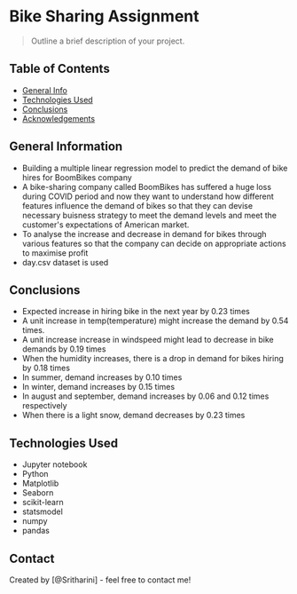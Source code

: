 # Bike Sharing Assignment
> Outline a brief description of your project.


## Table of Contents
* [General Info](#general-information)
* [Technologies Used](#technologies-used)
* [Conclusions](#conclusions)
* [Acknowledgements](#acknowledgements)

<!-- You can include any other section that is pertinent to your problem -->

## General Information
- Building a multiple linear regression model to predict the demand of bike hires for BoomBikes company
- A bike-sharing company called BoomBikes has suffered a huge loss during COVID period and now they want to understand how different features influence the demand of bikes so that they can devise necessary buisness strategy to meet the demand levels and meet the customer's expectations of American market. 
- To analyse the increase and decrease in demand for bikes through various features so that the company can decide on appropriate actions to maximise profit
- day.csv dataset is used

<!-- You don't have to answer all the questions - just the ones relevant to your project. -->

## Conclusions
- Expected increase in hiring bike in the next year by 0.23 times
- A unit increase in temp(temperature) might increase the demand by 0.54 times.
- A unit increase increase in windspeed might lead to decrease in bike demands by 0.19 times
- When the humidity increases, there is a drop in demand for bikes hiring by 0.18 times
- In summer, demand increases by 0.10 times
- In winter, demand increases by 0.15 times
- In august and september, demand increases by 0.06 and 0.12 times respectively
- When there is a light snow, demand decreases by 0.23 times

<!-- You don't have to answer all the questions - just the ones relevant to your project. -->


## Technologies Used
- Jupyter notebook
- Python
- Matplotlib
- Seaborn
- scikit-learn
- statsmodel
- numpy
- pandas

<!-- As the libraries versions keep on changing, it is recommended to mention the version of library used in this project -->




## Contact
Created by [@Sritharini] - feel free to contact me!


<!-- Optional -->
<!-- ## License -->
<!-- This project is open source and available under the [... License](). -->

<!-- You don't have to include all sections - just the one's relevant to your project -->